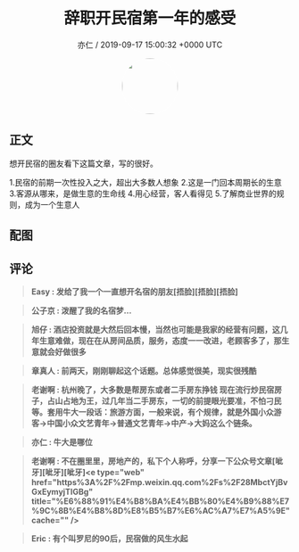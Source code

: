<h1 align="center">辞职开民宿第一年的感受</h1>
<p align="center">
    <a>亦仁 / 2019-09-17 15:00:32 &#43;0000 UTC</a>
</p>

<div align="center">
    <img src="https://images.zsxq.com/Fn3NQqCN8nuGF86yZPXSbEsl0mb3?e=1590940799&amp;token=kIxbL07-8jAj8w1n4s9zv64FuZZNEATmlU_Vm6zD:pfbNc8W3hS0oYG_hyXXh_rHMHuc=" width="100" height="100" style="border:1px solid;border-radius:50%; color:#ffffff"/>
</div>

## 正文

<div>
 

想开民宿的圈友看下这篇文章，写的很好。

1.民宿的前期一次性投入之大，超出大多数人想象
2.这是一门回本周期长的生意
3.客源从哪来，是做生意的生命线
4.用心经营，客人看得见
5.了解商业世界的规则，成为一个生意人


</div>

## 配图
<div class="image" align="center">

</div>

## 评论

<div align="left">
<div>

<blockquote >
<span> <strong>Easy : 发给了我一个一直想开名宿的朋友[捂脸][捂脸][捂脸] </strong></span>
</blockquote>

<blockquote >
<span> <strong>公子京 : 泼醒了我的名宿梦… </strong></span>
</blockquote>

<blockquote >
<span> <strong>旭仔 : 酒店投资就是大然后回本慢，当然也可能是我家的经营有问题，这几年生意难做，现在在从房间品质，服务，态度一一改进，老顾客多了，那生意就会好做很多 </strong></span>
</blockquote>

<blockquote >
<span> <strong>章真人 : 前两天，刚刚聊起这个话题。总体感觉很美，现实很残酷 </strong></span>
</blockquote>

<blockquote >
<span> <strong>老谢啊 : 杭州晚了，大多数是帮房东或者二手房东挣钱
现在流行炒民宿房子，占山占地为王，过几年当二手房东，一切的前提眼光要准，不怕刁民等。套用牛大一段话：旅游方面，一般来说，有个规律，就是外国小众游客-&gt;中国小众文艺青年-&gt;普通文艺青年-&gt;中产-&gt;大妈这么个链条。 </strong></span>
</blockquote>

<blockquote >
<span> <strong>亦仁 : 牛大是哪位 </strong></span>
</blockquote>

<blockquote >
<span> <strong>老谢啊 : 不在圈里里，房地产的，私下个人称呼，分享一下公众号文章[呲牙][呲牙][呲牙]&lt;e type=&#34;web&#34; href=&#34;https%3A%2F%2Fmp.weixin.qq.com%2Fs%2F28MbctYjBvGxEymyjTIGBg&#34; title=&#34;%E6%88%91%E4%B8%BA%E4%BB%80%E4%B9%88%E7%9C%8B%E4%B8%8D%E8%B5%B7%E6%AC%A7%E7%A5%9E&#34; cache=&#34;&#34; /&gt; </strong></span>
</blockquote>

<blockquote >
<span> <strong>Eric : 有个叫罗尼的90后，民宿做的风生水起 </strong></span>
</blockquote>

</div>
</div>